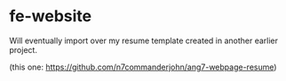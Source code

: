 # fe-website
Will eventually import over my resume template created in another earlier project.

(this one: https://github.com/n7commanderjohn/ang7-webpage-resume)

